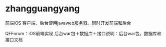# zhangguangyang

前端iOS 客户端，后台使用javaweb服务器。同时开发前端和后台

QFForum：iOS前端实现
后台war包＋数据库＋接口说明：后台war包，数据库和接口文档
